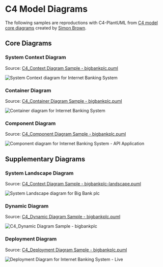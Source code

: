 # C4 Model Diagrams

The following samples are reproductions with C4-PlantUML from [C4 model core diagrams](http://c4model.com/#coreDiagrams) created by [Simon Brown](http://simonbrown.je/).

## Core Diagrams

### System Context Diagram

Source: [C4_Context Diagram Sample - bigbankplc.puml](C4_Context%20Diagram%20Sample%20-%20bigbankplc.puml)

![System Context diagram for Internet Banking System](https://www.plantuml.com/plantuml/png/0/pLfnJziu5F-_4j_1AvDWG5TWEyQXKXsqOQ0hKBL1t6vCbPkuRKHgvso7qhljkz-paxHfcvIcxT2218dz_7xlzzvpOZ_pXv2OIx_lvhPGvMEXxc8gxwvh6_3Oaz8J9yLYrv4zl_tUOlqYjhc3wPFhUtvnGbh9LvZBk51tcozUQiIRhilQs4LlZPfnRToOhOjR-5MvhTqsq2dARrxeAnyJh1cVZPlgmdBcbLapOeBx-ie7rZRbq7LeTmbpJQDoUHCOqRpwsm3L1uTAG3mwrCCSzv5DEjXtfKcUvPdhT6cVK8ai-4NufE20O-_UiMKF7Uxlnplw-FcQ286xfEdyIz31R_kJ0skaIwXzphXDkFOxaXnJ0Ps0aY28hSSkPpwr5n2-O5G6OhCEdxI24qjYsdK9-cyZX-1g0aF2vD0ZIabW-c7G9NhOPWFmEEfWLv2Dt8yfds69srYiGzKPvsmGwGcOR1xfAsWQ4vnf7k7yI65QAhML6p4VbiiZKwVjIR5_VmR-exw2vdWm4pfKlXBmakWHEpHl2zNmaFaoGmvxd5d4zZb1brTLezKqZOPnQtwf6zllDd8znoP8ZEm6SSY6qOYfyRMpBxTtPkkisMh-QPYLIwLWxA_sLC9j6ePnNgt4HNgOsWFkI4aevADF4YQGyjGDxXEKhx2-Ow4cP2swRi8C3YOJwZ2c_fGwJ4qmXNJAYLs-nvn2E4vAHTLHHXLEi2GsY7DaEyBoXN0OtKEK45iWoL2Re2ViEhQIMeYsULjlLM_lRnHhoJojWqd9m7H7vGgeNqXFpRWmMushpvVczZkqaND9HofTtEdsv5nLMv0MEWyTakMLwzD_VAPTuLEjEb8pt7uB3i1Y3xrrSPkumEiD9zBd56sDftd-z7HhDn3OtSgZYSc01O8-hIImDuB80Wj_LUejWFv0Im8crGcqJBsGTxVANw5LwTdT-bOgAh7ouiOgRpQ8YzMJw3dUCjuTnnaqjKAE1q1Etnp6s8vYV9hF0-jGCjOUZK4dQ6Sd6BQpCvCGoq1BOlNeqYOyq68nYC2q_yjV0zMHwul5fAcGRF3ssmvdVMKSYsLYm6IcPm_b2uLoMHczc3iITGJ6paE9F9M6bkv-zTtDIgbKAXGMfvG6aObN2cGww0s15rIRySpXoXAjUIZPmhP4r9Qc2BxC6BsryKo6JWUlPWwV-kHbYs5rvU0jWSa6z3Me9SEiYrqwy5rcSdVrRDJkLkQL6T7x-QIydyOg7RIMcPPQ4cOZLbkPrnAOi59z3Mh9CEjYbmxSo4nEh-ApiMkiJ6qPKBMtU1LsAK1hOpZU0QDBudg4YzNMwg1hudkb5iFg0HM-mjRO9lHRjQ3Q5_A0KdOtLzbTDcMDkSeQsPJLvYgh9IbJDJEBUUG4dI7Xw0sPO1qvmA1I38Ka_VVA_NNkz66FXOXBLDbBd22pDoE978g4KgQ7D7tFOrog0ifuL9qm3o0mjQS7Yt1Zx0vXoqyft04zs3JBbt2kg0H288nzso7K0Yh64-73DhE7Ush_taCwxHmBkngOCbeOjtZQeZtGALIXH0b0wkbxrfb4jyaJSPcdwtwIOEMPbIgaTQFHlBrfdN-ELpEFFnv-Ee-NFOs_JADnSrPh9OaV7QkVk7ZpIzCqhYUb3WwEZi-hYKgJn7_Nrx8LrSJocfh6Z0R5jSaQMbYJdAqMR-HUw9ukVqxx4oJYnRVzJn_EZoxcrG39CrX6iTjw5MlJuZfbzl6P-fbdTZ0fVhArKtaoPUI7ogUBolv2ldqLQzFIUp7VHaNhNzcrOnj_VS-kLD4EIwhtL-PbApYuI2ngk_gG8oYnRkI-btJP-2JXpAYyinCSYEpib8fQgeo-gn7Jhuyo2bu3OUyKttBuBGewq-Po6KNHcLIMviMOVFYf0tcmDM2Nk5Gomc_hQekakhPkjbeyKQODMbNDTVI2n0B5wwqlh54IKLIjaWYB9wCzq0SQ2Ym8F0-wPJpBXKdEVWwMOPi0cObn5YkIxMZgJ5gOzkWraerj8aecfWi0puDUBhOhiLrRR5UaNctF4X-TlAulk3CmCRApSEkDRhMT7Dzacki9Bs2IUG5-aNEs-AxjyCzGfwWUTmHflNmEc7fabn-hYNRfSy_-mYcn2cAWOXOjbqjQ1UHoqf5k52pOXe6zp-fy5NVL2aaT2wkz8QT4edDC7zLED93DvS8laUKBoVg40tRG0X_UIBGIzkMXymn5aj6ci0rIUsZWmExIYqQgDeGj2_X9yJx_BXU-4zk1nZ0BG5sAMHh9TTb0ZE3qEVQJGmQmFmL2VNr-YN1RLKV038TFWkxf_MiVFnBauQ5U5oWxSh7NLHyxxjWIew2UmyM6mbVRUeU6Qv1hn-9CRN-HyMpru5r648aF67ECLDCEk1vsq_dhw3w1OrCoJWJ2hXjvqu865BefWUd86tinflg_NR3E47WYqj9CrNdWEAepdhyJH83Ow8XjB3hfboRadmZ9gXY4OqPdEjEAvupMZA_DUg0YQUJ8QQ5rVy1ml-_-3m00 "System Context diagram for Internet Banking System")

### Container Diagram

Source: [C4_Container Diagram Sample - bigbankplc.puml](C4_Container%20Diagram%20Sample%20-%20bigbankplc.puml)

![Container diagram for Internet Banking System](https://www.plantuml.com/plantuml/png/0/tLh_Szew4l-TcVmFUhGpQLDIahQlxULIvX5mcho3X0DoRQzzmmXRWAP6zaboqjnx_Tzlrz-mZVbYe9btZyuqjhpQtS_kIbgjz8lIL6flQfVsIUFLOSUcGj-qMtlmEj7QLIVLwfZhYJTyRZhJAhKaf-BMzbolcg96-ePZErBXqwELF-pnqzXsXjGcZusMqJQk-eFpQ_YlSTswxf9tfFpetF-L4uGjuxrnrLoRhd_PRna9mYF_LmwqxUbxculn1khsZSR5LQ14x_BV1h0-Ve44wYiNBfLqIYmsefwj--oRhjjyBAPCQ6B2Vqoc2UyaTJzmIq_8YwEZv8Sf_TPcIj4nw_7_CdByyr6wOukDcR3E76anwTkTQ4c5WeyW9OUGcb_7ql64jGRnkIDqG3PlyBGMafcQYh7DoEzx9GA_7Y1aZhvt6J89L7yHV58JQZbtO74oehPYUwNl6PjHJOTKxO9LNKhdBk8J87dqsly5JJE0SysndEyBa9wU3j6CLDxNQh6gMNqMw7yq9_wL_mkQayxC-O3noi1AQiAiKBrzqgBtZgSBnB0h7PDPdcJauh9f37fzesjSzpzrZ2TFzqeJRZ6YOhs17A8Xxf7ftwf_khxf3-gzGUyVHhznWGnczXfc0kwHOHXdpKQIP4A5TIUvran0F7eiPm2XfQxeb95omvboa_GWQacx1oCu64nav3ZuvtJau013IUyaiseVg1JWZfFJAdweaOPaL3CBo2Mnk38zfRWZAaGmPYcY7J9av9RQt4AgjM3thpk3vlM7AqIj7TVduMZjWEeSOmNOhyMdPPpt1ztBznVz9q_9Nibc8usy91zFz59M-n0MVXnoLcJAzSH_FCStXITyrX6R-oUFmG1KLSXZcmwP3RX-aanxKf3zsJ0lltkt_omWUBPV9gd1G1M1RpwJGDz8H16ny1T3RmtfNyIfWa5r0YsP2VdPVkqpj2AVP_k_dLQHhBQ-icZDBhCflga9TpUnxipFm6aGOZm6SFx3YmJQsCVlocL07L8csgC-v8GS70JT3Wxc0c8JqPgP4x6n2bz4jHfu86l_skU0TMJwQZLlAEGh_EJnI3fJLCv9H6A0PEvBXPGF3sirL7ezS-Jo29HT9YMor29fYysFwsvHIAUdXuVhGreaeX2k1I8N2xrYC44D7LdONKMyjKnACRTjuBMD8O8j2tflPpZpHIyMtYpiFbpoYlcmkRNpDf3ft8c7W9OlPbVe5Wk-AGpkfbCCsitMk0fBT7yyAFU7eLeij5KO5gQ4nO2rjiQrWKp8L1y2MhwONQ5RBBXR69oVnHT3rzqQsYP2SM_n8EWM2DePmjaEc5mmssLIRPUh0w_KUeN9CBwGmy-mDRQO-ArvYErhMG2PtInbTbECMNSfisunPgsbp5fvpB1cPZekEo5rehY_8LFEIDzHOAdkbMRJvsZ-ZkHJs6CHPZCiUwaJqf_CKH8kY49cVfUUvxgEr5X0cVNgCCS54LHOsSugt1ZRzx3b5mAU01viclKgEPT20o0Wffx5cJ01Yd7BvFtGiUuhk7-V43_ik4bjNx1mnE6inVKrgW1FXOKI983Gyv-TKLgwnMwPxRX-tKypYfRPgaBQCRgzwwl1sVjaDVFjgnTlpf9bJ-DZt-XUrLk3FFBNR_5VahptgTStsccgu-FNRy-QkKppoF_c_pQjgEQMrt0OEo8ehgLhQ65DShvQl5TQyJbR_ipQ4oYInRUZDo_FNfylgm6oRw2PeFRWGRHTvDUCsc_h-6-Psi6W-C7QPk8ae-JBnflpnj5QjdqGRHU5ztgsZOhMVsRJpdJyyrjsgufsM5BzSDc_60G75xb5RTi_v0XAh7kbFqxzil59pfbHxU0WE10vE3Yj-bGryWVso4uVDH9C0-7N3DvQk1O57nUDvHg9l9DcjiYA2VfmgGDwq3L0bvig6U7QkbsIrF6rcwyMfygqGIlMNEC9aYgIhBUko55ofM2jaYbJvalx8hw8a61DmSj43unlUcsGyyl19cXpH1P2N4IBV3rwVYIj3JkUHegXpPLI2EaQWfU9tiotMw7TcM-tXDuSpWEFJrvtvzmvCGcmy-9swztcCD-_-J1turwGoPOvU2NcOlxTsU6VWQUehkIA3LQV0ouyiYlFs4IxzALdV-6Gs4PYm69UsiQRr0PaDvGBc3d97TSJs3Vg1zosch7qHHlLVcORkiakzE_GoRI19MWS4r5fJZXiSZMOD-o0Hl3vmbDm35fL0LP8fEXejErkjW5fO_tookYcDvElNhvjDd_UwMOojclYiiQw-MxwgiP2ahcyTnvTplsEbRdw_uVcV-LyFVmwRvJQRBYIlqXI7yz-ETSnmb9jRewo_XK0NEIICLribLsbtwfSQdqzC-loUYglK3el6uhCcfSPFBXL5ogu8eNvuMRTMQ8JGzqgwuYvv2GUE1TcxuRDsXBNv4fvyrwffBcs4ow1P86ESKd0EskO3qZ1D4pPuYkkta7wKog5ssJJKzgPCbaXZVYfN2THSvGO3A5tnKzlmka8vXbi8zGq0RDMPT0ZcvoPny0hgq3vAVazl5qP3SmxDXnGrmNY3sn8wgvhGxQ2jYb3qw_qbbP83r94KBxzhmQsDPdDRp7Ly7CM3RIcFx5YjeBP1pR7SeSHy4uTb4nBLYx5ZD3FzWuxTCnGUYIrPqhkwWgfYx5dKudD7UdSmY83EOvjvqk9t0h-r_UOevcURqX5RZd5BbmIm4k6qhbJ60qPZQREaDiiD4VRVubqQZoga8yKaaykqheGcqyvngpoXWfq2NssZcvgJhb00SpdkCcowi5eZmOpkY5yH6rw_soHrBjs9EZc0KR8giPSQKbnD741KJdrlLiX4o36J1MYofJC0lTnQiEeWQ1YIX7R6SCBq-RpEJFX9L4OH60dZl7QkSmFcwO3P7BMBsMt5VP1am1Z4Fqz3ctS7R8fvT5c2pSmXsru3uSLyiSpAox2jRZDJUbWmaoCR-O45fSefGUs2PwX1ZEkm5EC9DvVJO_RX6an14DFcz0GeqXOcD0Xdd36Rgx4mxKItEEcFjwPaV5KDJ4bp0RcZM8APL_q-vqU4ARfWc6qd2OLs3vf86vsXIcM5h2B1dd8oMzCkpqIIDMzC2laLyYVgadXIP65UcRkLir2FisbowYbY7_-YRCEtaXcU2SOEOUCcsUD2AT_ssvcZqmOzO2j8kmGMtqUCqKo4PVM8TtFmuthJ7oltU-4Z68mgUvpSHSP1ljNG-jyRBTYu_m2NRsf_Jy0 "Container diagram for Internet Banking System")


### Component Diagram

Source: [C4_Component Diagram Sample - bigbankplc.puml](C4_Component%20Diagram%20Sample%20-%20bigbankplc.puml)


![Component diagram for Internet Banking System - API Application](https://www.plantuml.com/plantuml/png/0/xLjjSzf84lvEbV_3B4cj4yTUxBpwV0wr6EJOkzYc05ysbsnHWpI0Bf96DpEouztDVx_kaP042900-tAf8rMnqBIwdwUxDTFJ4ZzBHOKANAUqJUelzreEzTJrHNCBlewKykLHfJAqrIZe_sHojq8jOLFlnWdye38XZV9rxd0XyUZHqWzUySFGuNtgaCT6qxWmBhkzqoluhtxLl6gJjwJyw5H_oYd1fl7Ek6pabkkUTvj6Id1VVyeXsewwSsnlk0BShb4_kmn1TCx_QO3gW-Se83_Rday5TOd51ZHmL9TzKJN77dekynGnuJyc9WLl1VNVsvOQaUVx--a1btwvO5BI8UlOVp1oy6f_yi8c6pBFEk72OaBxdIX1FGc3O2L3a9gVXu87dfL3-9HxAXIRTVWa2i5CHRsXmyYVMoK2dmumP5pT-GoLXD2VXqDoH2r-2nud0-f8jbNwEkKpgcYVoasegWd1RyTwGYQFNkjFU2eXE7CwjlDr3jFZupwwaOgxQZM6Eerd3lxz6VClzISydGvcnW3cAmCloH6p8dZRf4dlUA0AvB0lkCciG31oTjumUfskqJQkkXzQnfEdMwMHRJ4YOzmW3jaGNp5rVRFsuUgwswjrUfrVZMxz31Ka_kfF9TmZmp1E6lMqo8XwrgsmbM8Uv6F0CcuWzDGbTHafrxbhcwG3MKikEd07XpSJ6N2EVuu776ymjFHMCAlwdWeFmd5qNC61AgaBHXMpG5mGovPc8ANDlLtYCMP9eZZfCt937Tj2gLoqkrUjNkFg_IMoLjpNEhXI7A3Rc2kWFfUUfd7QxRNFtvrrdpmbMoM73HJg4lPmf1QgseQqq7beio9JRk3zE-3Q5O6dLO_Lt3rv30wWSfSyTcYVES3h1y5K83oodTpcvRTljv-50i-sosJYPg2Im9XM4k8TcoXY5lvYwkMm_iaxbd1J7S6PgGdvsNRr8vn5FS-sVp-ke5WrFrZqPfiv5B_9aUslujqapg2f5t4y07Bwu7cARHpZj-Koi8uaK-V7rv0ZihCJNhQpCvCGgvXMp1nvAqFuv5KgOGIc_L_z6AeUkxvIoReLiW4_UJmGt4LmF9M98PEPaLrItjkhLX5qFdTawWZ1Bh8ozjGyQ_FTZ-jkKKh7ntjx-IdDCr68rnoJyurUCfYW-bmK3bUHQ2soKYniAqHjPOhWouBHsnZFRDFpZJSAXm-Nl68nRAmTl1Liybll8QXbczaKk_c6hmkJksuLetQzDg_25ltx9-NV6wlvHfk5QM59M8nOSsrUAzY4IlKXg6MRsHIx-ORRXSdfAhuOk_RQr5OnYdkB1s4tnz3662OxO7B679y9kLwj3hecrYiiXl4BsVi8MsEBURytzl1yBW-Wikk5ogwBAMilLDOkfgovK5apIndsp4pkioDI8zBM6pB91-gMWafv9nLpVqBtjuJjmXwBC8TXsqiUaUveHfBO7f6eJ5_I2NoV2uKDbEIg5kC-cA2UDNsnZ3R6pXri-JqFZe0UR9hLCZlddW9284m3osQU2LIC6oRk-jowsyNz-uZejBDDwcZ37lVsaZE-HhGBEYKsIb00KayVyy6aTOlTC8Vxkk-d64NFhDKXRHdjpjLbx-HTkfjv-FBvcvDqszFuhMkqBslDNfRuwqFybnRlVEXqZOj9gOE3ruSdZKobMU9_qvzLEwgPxJMyZRaNDjScUsXHJtAsMxnLMZ8ytVwSzYT8f9jl-szUdBm-NTG3P5y0cKUTteEWdHVNATY7DVot27PuKzmpsgaycGBvelxcjBwVoxSFWdPUUkVpxRXf_IsxDi7uxNjshOvsr59zVzuzwuKFBZARsev-o16sMBTAVnthjl5HnZEZwivE-41aP-UuegMgv2-yOdhwg99m6eX6f_XMexKe79ntBrV9E3gJokPvCIKVBNKW3rX3TfcbaX6jhUiLIIsDRhPRFD6c3SzYppMU8AaawNxhaXebqmhsAfaqHRQrJzudBnB8QNYHwPxnHUKcERiShC8smsGXnaLGPEFew4pAJJkUHegnpRHIY6aEmujChnRRjTXkBBPhKc_qPud7Jrut5zmPCocoi-Os6zr6Fpk-sJGt4rwmoHO5U2ddOl7TsCC_0v-Y-iAMhBVyEU3SHtRbHCrubxxmsLzqIwnZCLGnQstbJMeTgXjgUp1pabjRZM3Vg1vmssh6rkTjLBjJsz1LTg5_XujC1rG2ubY82dDamoPNWNkZ2z09MYySXOz1ApBa2eKK7GpMtStMeMoidLyQxSdDvCiNXut6gurk9cE_fbxMo5llJhwgCLTafkwTPPVnViVIMlr_0_dtNAz7exDEgIQtA_bEYlfuziju7IDgrMRMAFbV0S15BftJnLRPPVYMrLBvSKwjo_aWBm6TLGsDtPfL6JouL-S2N5B2tBjRDrRen5JNgZfYBRaAZvZat9B3zRc7n-cI8vbRbXSRgQBbIOwgvIdndK2E2uZ29SeOxRmIfJDRKcWZILMnVk5mqRgwnBLied0uV7LoShg_uS8XOhju-OrUAPvvhpDzEcEPdMQHiSo-EQmTDWuN5WZV4iB_5mAHpBJZgicDy_qK2n6XUouMalmkkgmjndUFnK8Uo4j0ttUniBPN_ml5mdBCfLBM958gALivAUomlj4XpgFu9ZWkOS9Z2kO_xpCkh65JWUoHMkkSr7pVWVqshkwbKb9_IfzY-o5SuLjqoDA2PHZw5xsX0DpsbLxy8Bi2XmeSQGb-0tCQB8gEevTKUmoW7m4ObnF0KDtXmci6Kd4Nr_SRc-8rjY2th4_wWjzAA2pAJrFGN4HsmVkseq6XoTyer1osDscTEBPhOt1bq9TWdQirqBYXlUWFBFMsoIPWGRfOVR3VY582iOnVhuQfQtmQggSHSocETXGNW3C0Wh0a3ssfmYu488ImkVfubupqBo6W_00Sdee2G4p1BFnA7KXFQffCIkBm8NnXoaHSgNQisvVeC40v4FWZWyaqI271U4Mz5HDEn0vAuI6qZw-Xn1xInc55nQwA_h4DrQvCS9GoAbBgss1qAldAJycVqGzPnjEQj8UUJiAX1qcigq317OVfBBluHvsqcLJ9QJnRSnp86ErJ_OC7L85rOLJSpSHUHlsrASi9gN8jEeJArDM5RHuOSH8cgOHrA-Ia12qSj8H-XiH29B4JPu18PWO2qXBT41qcepfqla0U9unEPlzaKWjCnB36nQ8z3EekCKSq_E9JAM-Xw4dYDWa3KcX0JMgn1Ob4JhL41gWQ2IycuA8m3cwiOp8GEcFGDBx47eO_vO5hoSOUml4aI6buKqB9vVhkR3DgaHy9_Xw7WJSGtI-DathgWfIkyCRH2d6EkMXMphhTLWU4lvPAMZbEab6MZiL-WLedbek5KWcLAQWbtHpQt1pAVeOL8t2T_m00 "Component diagram for Internet Banking System - API Application")

## Supplementary Diagrams

### System Landscape Diagram

Source: [C4_Context Diagram Sample - bigbankplc-landscape.puml](C4_Context%20Diagram%20Sample%20-%20bigbankplc-landscape.puml)

![System Landscape diagram for Big Bank plc](https://www.plantuml.com/plantuml/png/0/pLh_Szgu4l-TcVmFEjgPj6aeIQwlxSiGvWWuJUQHByENoUjhRnXX2_34I3v93k7k-h-_bMI33JR1G3Fdp0GihVQpdzsLBQtuJKZCPJ3s2lke_g5qvs4gkzVDFRWTIUcBqt9vwCfHq7zlit4PEzp5zD4B_A2Sa5RoTUOnBjItLyzUQiGlGu_riOTUMqthshhfz2vkuL_zjddRGcUe-Ef2NyMOODFwOjqqrfRhN7MQLapmI5z5OsrRJZsN3ZSmjsFLBs-C4Ush_rcW-lX42OW7b_gOup5oo007dkoG9rdpt24T4ogH3Vy8JmfEEFRlNKUEqCdHKRnZZ9-kYH1uIDhkdmGT_-ieER19XeGwvumxX6k_8yan5T09A2c2s7uOSXPGPmtX2qQb4LjsUD8AJco9wT0ZwA-z0eAh3Gm9arEVA2N6z1FJ9KROOHFmE1fWJv2zmey5ds69-rZiGbMDSpQ9z1WchpxgopJD2Iurpt1-P32jLFhAZPXFgzMPgOlsPDX_j0J_GL-cEHxCb0wLhmIy94R42StRHqqyPO7CaSC-PpPn0axGvLN3whKxLikwxNozizwytIkCN8SWCRCRn24RPYCMnZThNs-xdLwjtMl_n-hKBvM2kR_w2mdtohAiyqOzBZB2r9bmLqf28Hy3aZA1bATky9YWOfsDNHkr8MlHTHjci9bCQC2O-gWCc9fW2kcC4wTwZpc5S9nMoggZYkgSO4aS4EV8SOKT2E4oUeWe8Ov0ag4-GO_OSnqbjHRjpkrTht5xVwDOI-Ph7KnA1gQxAbT0_LfwcjP5fzUw-dBPUVCMxHKyCf1A5tU78xbIrJwaXSv3b-Hvv0RqZu1fLmHKguxKJD-y1WTWSOXUUxXFFE3r2oSou1JjpwTvyUni_vqHUBTVH8d9W0M2Fgt4s1j1v865JvLwQw1_fnK1a-eKMXOUoE_sgz-WLUbvj_zxfQp4gkiRgxpP8XvMTsBa-fjuTnvdqDGBEHu3EVtb9CPs5kEpOX5OXvAnzcWCEaK71sROmS5IGcm2BOazeXkRy9sMooO2Y_wlVZEg8zUNosbJ8TtWDwy7d8sLSIoMYOR9KiyXAfPArQeoUZrtfEemngv2YJoLXPRjVlNUpKkfKYcLrgUK1P6BLmPaDkWDWGTKd_7SuSeJhLKe-SAsGTGsfWY-p1czdV5CXyu6R-GEdthbvOjXO-lWRO399lGbgAN3x8fTDd0tDxdkNJvgtQrvvKRqVpuf_wUnoWPjvgQbbeJvY3MtvhK19gnKNu9QEioks6K3jtAJqwluVEnQMrFR15JjBLw4NGRGpXZETy3eadW-uMAxjJheIholr69OtQ3IDzWQEuJ-tYYfzhKye9HrLohhvbFMMgcibKzPSwMoPfeoLJEpcKzEKGq9Ls_811l82GQLOYea6RzNxh_ZxXZsM8XuH9Mzn2dgZ9OaaKkHKChqa7RW-unBLK2PZxeZp0S8J9t5mIBS67jJsF9J2j-07coQvNCuLrG28H36WUCIQWCLwv7mQPyvqqErVnyXdNQkZJqDJ1ajpLjyRT4Xw1IgKA848FNqTpP8eZlaaNZCrtK_IR3op5OLqZkhrRwzwPr_YLSpFtyu-NGUBtjQ_-rOhPjQivSc_l6p-ekBjx-sEzPrKkhu-EFdyqQgqZJnV-jhqufgQdbDJMD6JN4jMKCBQvBBrUAzmZFTY-NFHN-2HBpuTlJfr_EF5wjgWEG9BAFOwxs8jLbnNJ3xSqtzhJBRJ8gVREr2dYmO-MlzqqNzQ2tVleYrMUczdc-ZelK_sRLp6__vdjsgeXsMLE-lEfSzSt2HMjJsz267AR7k5VwkwBBnQSgPKVNWm1o871nKobggYlvM8nOV7rLa7WDXxmBVQlWkCfrPSxcAekWabMLvCIOVlkf07cmrx5ANIbRuRjrkaNIdhLkk5YVAjAPLrLnd3qWiKBpU-imQ9HL5rIg9i7awsdVwdOO2QmAlWkvPJt9jaiklWqtOfa3cOfp7YdGxsZgJrgOzUupaOvkAaelf6i2he3UBxLPiTnRRBQat-il4PoUlkmlk4aoCx3BSRgFRwAV7DvtcRi8Bc6HLW9_bd2--EplyizGfgizTGNhFdmDc7jaLvsgYNVhAixzmIco3Q5GienKA-qidjBEcs5br8MsnK2X8LtfHJ64fGXrXOn-sSouUggMKEZy-TuVe7DC7v7jseH2-f-n0I3Oc72mpBV1QLa9gIriF-uhGMKEHPBHbx8FK8PguiFVqev6g3M7R1lPIl2-2NMbniez0OToQublqb_dfWNd0zeq1OKg1iDh_SahapBJGYyempsCJCRDE7ue_kcG2crqWFTQ7eGZtLQa5h7PvqiP3lHaUumU2V3pLYmnjzjmOFIMnL5RKEjTPYCeD3iSJP6CnKXeM58onwytfM2Lr7ov_b4fLQ71fk2gwTctEr8OSMK_s29wk197uW3G3ePiE8D2moIzUHzzJlDMMZ1E1iET5ORIX0OKEJ_7PZELXp6VwHpXO9oxS4MdFJ8gj1wAHFK7uesihowA4GctJ11jlF1WKupsXCAnxeKUxrQMpT8iS6qDHFzVeiS700AYbFBhLTtFTDMViKbU0qOQNgikOkaqsoez28N6EDvycIxdP5KJ025CLdSkPbBaFyqBen421AZ-5mlhuSowVp90sF1j467QLOCg_YmWf3gw91u7-28ZGeL7ZL78HZ_WZHacafB4qmRB14oQtp4I89rk2VOhQDC56IcvaY7QJ0KwHAfZQfpOiYP_iYo3V5anzCq5vtlaRS0_6tly1 "System Landscape diagram for Big Bank plc")

### Dynamic Diagram

Source: [C4_Dynamic Diagram Sample - bigbankplc.puml](C4_Dynamic%20Diagram%20Sample%20-%20bigbankplc.puml)

![C4_Dynamic Diagram Sample - bigbankplc](https://www.plantuml.com/plantuml/png/0/xLpxSzew5lwTcVmFkZGpUJIK97rbimdt4d2Qx9A40RBTRdk74RO0JutabUHGzjx-xol9DZPWZ6qCwNQMp2J6FZxd-yxHu-YLtnY7b3iZgx07QczAJGjY_dZNs15VXvpRxBnS7fXywFHUwMHKXWOr8Nwo7DifpqXB-Hgn26NowiNAZtpZbu55Uj02krf3kzFkEzth1_6hzj1uQ85BK7nnhJx5a613-w3TrnFBTMux3IqaUAm-HHTjcqyi4myomErejPjx5qJxzb-QK7roAWNOLnFRaC8HC50VEXRle6-yQfa3F4AO0rtyGdHMS4oX_T4q-12S7X-77upWjpl461oWjlaV14xU7i--s403X8qhGWr4bTy1fn0pyL1OYH24-jS19Gus4WXV4ynTiKM7pwAWIESG3om4_jWf0F5f2uQ8y8cDf18N-gdxY0sXGSR2uw0FBOPs2j_dV0Ovx46MXwegfMJiwt6Pl7YdFkwjWE32xQcTxqkONbpqf1iXdLGgKwZpU9RWFrum_qPztDlXO4OyaEKL2I-n8J8yU7kW0IV4uIdAi4s9ZWo78d1pMzUwxOxMqXuwdvhQ_i5EOMWQ2B0fRY4kIiFqZRdt6zLF3u-TRhNTRVzTwzHkf8B0Nxsv0lT2qxIhUYqiCeJO65EJSuH5UNHGH0MIdhg78mIADJ8oTT0MfHRSjKKDTYiJw1CY_rpqYQnWqj8bHKRb8wHOXEFyeYmVL42D8iYH8SGfC4ocEuoP11y1Z93102UWXy0Jj4n3IYMYtNbeTkiF7-ybQqvifODmJWHqKvOLeJwHdePstUcsRZ_STFOFm4x1GdqkTL5pCEInglP4iL3bq4Hfcbm7_ziXoXKELgfzDPFzNU40o8x0hWLxo1AyVg68EnI3lQ2Q5oylzrww0Y_tYc2cCa06n3EbnCNhcqXZLloLHI-1zI_uWebATIxkp3N8B_SgdyLTgUVbtkyNPIbMIGvMUhE5B2Y_iQ5fP_5k46UXgUjnF17arCLfYEqqnfV5ec3jIORk---0St1uwBvsUBXG8BAOvaWVuimGlk1osOt0lFyhdrtLlklBvQYg40ruVxTFoKY28w6Iw39PU784YgLIfI919tD7f0uNR9mLtrFBh2rtl-ntqrAwk2YLabDQPY8LhoKcbnkzHwA1wX6QEbnfeXLd9LtOCaGjCqNXovJHourdjEdbnkkfmoUxl7GnhAyTl0msoHXlWrgqcRpOBJVyc9hSOpCTjSUrUQMsQ6-UbBqnLikDDbBJaYbXEcADjNbbi2aorMrGYpQJ5xlbXbkfoQaiFXsxrjhKiXYLOukji5jYA3U6mGWOt23BHfIjbwiBNJFzbKo6vHTG-Yo6nWR2lzTByduY3qXbZx7A7jCfQyKgQwLJreXLreXI9kVCT6AZSr05p5G3CaRwV0o5IZPX78rUIVStgJaIOoo0B2IdlTWvw0mN98690PFAr2jjnxO9vN829NYhYOWjJ41ipB_Cl86nDH53Vep5bQ0d1irybPrRp0KX8GmTmqHO5rIq9qGdFM9CZkJuVGXKiJDrQ2d3cE1ISCTMY8w4JYOdIgI0A7hgclHdhHle2Ld4LlD-747fcRLcI9jQg_rmtxtw49xDF7jp-lugFEsf_REZjUwhZMwK-Bip-HCMRtzgTxIxMQcJatTdL_L8fL7YVr6Vh3EgaTDhiXeJx4wkpSwXUNEIYxF5EuKLZ-UdF-VzAIJ2as_7xrzVlRkEcmD4tmGo3AtkLj0kY-iSxBEg_8c3xLQA3QETAoTp85_Ntb_NZXFvTYjebnNlPBxr9wr_PDS667zypwure-rDgNwyxTnqtOMBo4bjIorok5EiEuK_BzIqyNd4cb7byD1T43ayl2WhgGhuKxunttnKWDiCU4_d-5QyliXzkAmkLu0VdLbboxmOalUwEY4liBhi8bCbpUjRrqkIcWhTucpnp3IjUrVEkKuRICX0UBvrHOuIQKNELIAcqsXhN_0Nx0aaD1ndkgjzuub9BdO7MTX6c4p5E0sAQ1njLP8Iqvus8-dOHbf9nJI1uJZJsMAx5jlSOhiczNflaVXqvJM_u2wO2P5TD9TlTEkzwFX6qymdlC8cYWlmIixfuflRufycLr5jQZBKNRqEk7J9hXYeyKVfiMj_NfLOnwAhOj5Qva5gJMGtqCIYvGHZam_5k95lSTYgJwql6wXsveQXMKQXVnKlwPPGAH1FXI3LXwOOv7BXNky5wGIbLrovow1bvd8LYHJizzSTpTP4sbYzlTTQiuF9Dw_FwlMtkGucftuDRTP8ck_ERjLOAhAGzowoYzZViJ9N_zz0_ZFdwzxJHQTKWkeAVfAaVjhwHMp7yAPg8tEKv5i0P2SNBjFfUjbL-5RbKibnplNBoI2l01sL3VbkZSeCjkxLfG1Nf30RTsjkYSwKwbfPnrHBeiHZId9foZ6o2PRNuPGZQ5jM9nkXf6K_GTPo06pBONu2aJf5yT4kIr7QYoc5CX9a5Uid3dVDXtlPbyqa3cTlhwwkZtDE73osyTsljwLuOLzd-7P4DplF8gARVNzMFQkVnIO8FnB2_oS2dioyuof1nVbvaWMFq8QJXQ1yf-tMul5jC5b80da5w4qd2sjxzHcIXTMOW-vNTamKgbwPoPuFOe2cqnD72tsZQCcY-sdLFKPrkdLa2yiC4BUpDKmua2spwc51IQgGdy0cACNsk6ghST3DXjxpksrVvJpq4c1e-aMI4Et131yV6ploLGIFt9U3jiaJNJtzi8bryVe4Gxc_t_UbYJabXgCZaTT0XvCHvDAIDJa0s1drH9TWI9bfdCzzVct4RmNoR_i7vu8VLyQnT8ifxqxTy24aDl34b8G2FsDHJfbG19aduEAzTIypT7LAsqYrJI9izkM9J2HtNTkNmBju2TJ3-0C4pEUmYz6ugruCT5q6DoCxWl3-Ta2U4AKYMia9PTiWxsCxYTyhZrpS_exrF7RDUohFGORzyqdWPDn9lm1h-tlgVMvnU-k3CflhHliOqmiRxZD0y2f74BxbJeYHINt4OBLPZruowqfq4oSFuXZxnm4oU3tnSOGaqLy3Xmg31sRz8f3kI4P2smikII2xgRCQiUK_SnLCTR0XKNEmNciGmfD3iv2wLKXcFcEnsDWPbnNrOfrs8lVoaHrFK6TpBIIf3WEbnP2z0Sdlb51i3GcTRSbIHEgvDHlh0bbndcYZJaXuo6WBVd3BPpsNnZFrQQianhCsdLd1gD0yepDMsS_V7ndFfCModvwfob8z7dEh6-l1i9-9llr3y7VBusCkbI7bgRuafhFMWsnGx6TqWxrLFsGyzHZBEtHMBqk5QEHM7zO5ik9yv4QTaF3Gv1Ryu9RBHYvL8lNfqIJ6izQ9h61KQ9xH6Qliv--FZ6TiOzc73uLcgI6jtAh7saXMdSRTh1-I7j7TXY_S4jhAfNgaFwwSn7hMof4PZHkUv_J7IWGRy8dyAHIYTeKK2k4zQ_eReQZkBJKNnRM_AWKjuDy6RNs8Hb0-RND24GCEGnHGD30PTtSt0nFt2HsfwoCmLFzXJIu23aNfDNLNH1HcGtw55Zi2KDSHOy0Y0_45SVrLyI30jQ-VI5jg2rYf2GS8L6tRylH867-3Jx2jKzFcQhMnYWUE1QbyqgJaoJG4H6XP_jAfMix6Y8CUn5_LlvZpjfn1o-GJkMgiEuoJaTm3zcH2-Ov9mHZrG8-IiQ0w0oxO_TOJzghDsnbm1-2F0WXjdz1VIoP8TwWqDRslV6bJ2UOAGJo3V1PTQ6sRcGFvBzc4hu-0FeHu8B_OaB4neKRWnXdpfygH0ooSeBQwKM9PY8RCt_sZ9cmmFlUqQbc2kWeqystBrNHlYNtgqYlFfUvX0cd-Uy7j7MGCNVDERsHo5ew_KAF2s7wuBzzqEissU4ykUKbvvR6Q21y39gi6HGWP-mT0UjZNB-HKwMN8GZe7Xq0Tm7SHZuT8L45vZUN_lhi4lofxzQkQUFytKLMSaVLV "C4_Dynamic Diagram Sample - bigbankplc")

### Deployment Diagram

Source: [C4_Deployment Diagram Sample - bigbankplc.puml](C4_Deployment%20Diagram%20Sample%20-%20bigbankplc.puml)

![Deployment Diagram for Internet Banking System - Live](https://www.plantuml.com/plantuml/png/0/tLjxSzis4lzVC_uEg98P9uuTsOgR-7oEfh94nqvbMoF9v-QIZWOY8GaN2k01e1zjyzsx2r9lwa59yRIbPsmINEpkRnUFtINyapPKcR3dPxP9wN2lwbDXRYuhM_3ODIRGnxbSXvjks7hjobwEUefJSUU7GPWReqRwalIbqdZtRE65FNxe-B95VVBSgJYNpbMZUNODlqhNbUiQUK-opyxibHqXh3WVdAloqdIDYqR56I7SjrSsqhPk7dqkEYkest1AvrUH4lMB_ph0-Y2F1Feh5m5Lj4SyrgQXRnhimHHztX4z9WnnuHTJuuJtYWQtt3DTaj_V7ttHem-NJ6lQONN-6oC7F-wFTwom3XFUgLGUKzRkn2WgDBm4AGc4rFtQKJ8KtXB4PrAOY6pQuEDQAEOQAZe-8xzlPGXSTK38f7aC63A9LCz7htINUl8UB4xQrDTiA_DjmcRKq1RLcs1LL4hUz_b4I9wzjLVKD0GurJoGysq6qfEJ5fgHgiT2OQ3gf3upzD-V4dzehwXvr9a9Bt2yCh2IxZ8lLc-RLEYZ34sACHmewJ8lL8oSNvITPhtXr9phngUgy-BbLgRBFKRqG6yWXz4mw37HlrByT7tJQ1RhpVhFJgDqZWo6zcfD3BXdZkESbakZ95qgl7l5ZM42ncF84YOGMkgAzXZ9bcIFkwGEevPSrc46HvE9jAN4FoTjYHCC9RrNp2lSKYN07SSdENnH82N5g64Ua2lYSUs6MdCfTebWpDF4ID9Yv8xwt4EgfM0thglDylNj5Q8sCh0yf34ILESuLe3zKdmgpbcZMRluSDvuyP9iPNpMDiXByKxNp6Mr3SF2ZaFEqYoveVX_AAqfGc5PzzayldWE1g1wbpptQOlvWEi7nKoe1DaUJlFi-_VRhoA2LzjPCZOPg2RmpZA9zEsBI2CM_kBGMqBw5t6YOL8TGyl4Wlngk_0PMf7Fg-rVJt98LbXUMRHcZVaKdtIN1wjOT-XduDICCHu0E7kJ7q4xyF7xR1PGnvGZxVq-v9Zix4JTTdQc1iGgeWrpks9b5Rw8N2xomAJz2vyZrdtJvt99Ko5PuHVFsqhsK3avCX8Z95DlTabsRwzGGAMNCqSYZqZPULBwbfebRRRvSTzD2-daP6zlUKYpHAJ2DKFaRA5N31QebbIftPN6M_Eaf7FR2bvR6IBOCgNtDeOpMVHiuUNKxiCjBvqFosixRmMPybuy1RHaCPj2DrlmJMfmDzLqq6xMnfLQOl3zGGNV3TLiePNKi30aJ0UiiZQk5MH2fFeKq9B5R0hTRC6rrE1i59yENMrjQAi8nTpYIT3D4BGnXCCCc9mpFs1AhnUh0w-n_Gg3ONmWUvyXDVQO-BMyX-rBMG2PtSnbTfEEMMqkirewPfMvp2f9pB1cvig07PCYqTmcP5gspJq5blfH6zPxZUQlAjw378imds7PIn-JHdUAad11D3ApNUfX44Xbi80ox5LbCW0HL7YJdNMS6FkFaF8B0NS03v9ciqZEXJ0028Xfw74cN83Yt37rs9BUuoxcxrrYXnrtgMy52odsXYs1rMWNU6eib20133rxBzlZqZrsntmPsBgVOHGjirQ5jEhKwjTNpTCFezNCeyFykzFHigVpIyEfNHKhpIJojqVuCqfU_rHlE9VZL0S7RuzEoubCayZ_PQzLAwg9vJMSnb94nRNn6bfSavok5czb5hoUB7zEsXCeHejl--_UdBuzcrS3P0-WcQ1-yqcqdUNN2RMFYlWpJ-reKdndRIV6oOIIRqhlpahxIzdsIRITDRoNiss_QFrNDkrGnx--PTUgQCSbrTkBndap-d2HMDJsxKUEgCIwbVdZn9QDZnE-6HLsTg8F8Zix9pbBLI1_O8_9vQD0ecKWVZk1jn3lHT7BMNEvGFhU6MSsoueZzF5M1_IWQuGkCLHouhrrlI2fQhMRhXQFbMcZLgov3XP8gibelNL1Z98e1MkLJBigMTeNyKN414iAdYUwwJoOfK5ERmUhe4qGcGfn6YsIzQZRaRGqxC4oaWvjefHKI9SGF4_qQhvT2-t6VBicz79h6lZWo-lcd3ibPWJijBZDUhVSIlPlCipDk1TaidaENeWvdNytzl7FmQ-eWUAQDHT_1vpvoIuxPDFFqkT--ukdn3eI8nRJqbPEKaiGtL0kOEKazznq8MyqJvYskWFfinBLnaGQkaeM-c_evFh04ZGU457bTZaakGRC6tT08rY-S1Tz1itf22i4KhJTNZURBK7OMBouSchZoUJXcwDo-SUD9fC3kuuSrbWstXq_gZ6JP2hkdKQNSBvZOQp-zz3ydnolns-dZL8OJbVo3mdg1wjVmd6Ck5IR6ACiVmG0DxdHCPrkbrsatw9OQdaz9_RbvLHUe7HIDDGtQr9ayEHMdQdWWX3ckvjrOu7E0EfQKSU0ItBWiP4jIqYFRU9eONJODM41B-RnP_feePO-7vuiJBkk9DYyp09VFYANvXM0Mks0MMoET8VBval-hcVC5kiBGsNox6GcQIlCP0mteD4G32bpsi7XWkSOCKPKWXdOniLN721HI4psI8NViKncqWQ1xy88FkKTsu70OtRYsKOVyJ7bxClVxG2PvEBXDxaMxxIWpnuD-CxEpXVpS8IiRbgXC24vUFjw_v1K6lK-YoGsDA1kbq6dehqX3TbpgSbEDf2Zrm-ZRABplFsj0CHZX-e5AGQ13x4nsXTvVAHtr0QmTSX9m3AN_obXSrN9EmWkzBJf-iu1Vvb7SiUXD_a86tdklD6erWc8U9rzET3YMsRuUn9OR1gljNymOYXyJ6iYgQYBNvkor_O6_1edBTbXsq7UdMaUMDEz5f2MutKRk_MFDK9yqM-6TAdBUXJVrerKO9rGGroZM8Th4qN_a3N0WElP-rtIjIUG8JE1L4EOsEh4LSp3HrYaTWbrNQOryMK77fXnqnilFswy_6h6ouzQhyvWq_5IsY__DpDWQzHmzwmLJS_3rQPdVitv2VAXmorhBJa_oyo7bGjoJvl46Y1tRQIDAnzIO_FKr8sJ_81s89KTYacosBVfHR4dKSLIg8tiCRMj2JHmtsREt6KHNaosBwxh1DRSel2Kv5uVyX1gr0t8BwF-q0ix_q9Xmd8njlXGulCUn-rAXoqDIEAiVS6YP2HnOpMrNQ6W3rVZ-YBe192kx0NZAB4bn5KUDURAbLWD8BTSGAoXKQ48TO-wr_LPEq5B0IrJiOTFeoTa-45Az4Yfgq3QBhcKlt7Vf-ICAzQMOyDbQ3yTK9m_aI-hwCk48LDt5G-YeL0KdT2dQjomlh-UBM6yaXXLV_ZOGOC7X_iEZlQSI_eL1EBEuu9K_0y2rEH_aE15EmRqnauMLQeUTif4nXZEXhX4D7JVYA9nFol4BlSrHZrDx74ED1J-WmNhY_jOFYsDTyWltmEvzpj4hW4g6p40AGGhFq6G4_RyFm40 "Deployment Diagram for Internet Banking System - Live")